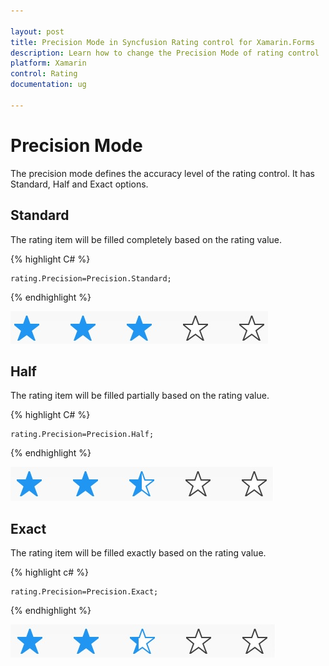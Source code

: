 ```yaml
---

layout: post
title: Precision Mode in Syncfusion Rating control for Xamarin.Forms
description: Learn how to change the Precision Mode of rating control
platform: Xamarin
control: Rating
documentation: ug

---
```


# Precision Mode

The precision mode defines the accuracy level of the rating control. It has Standard, Half and Exact options.

## Standard

The rating item will be filled completely based on the rating value.

{% highlight C# %}

	rating.Precision=Precision.Standard;

{% endhighlight %} 

![](images/standard.jpg)

## Half

The rating item will be filled partially based on the rating value.

{% highlight C# %}

	rating.Precision=Precision.Half;

{% endhighlight %} 

![](images/half.jpg) 

## Exact

The rating item will be filled exactly based on the rating value.

{% highlight c# %}

	rating.Precision=Precision.Exact;

{% endhighlight %} 

![](images/exact.jpg) 



